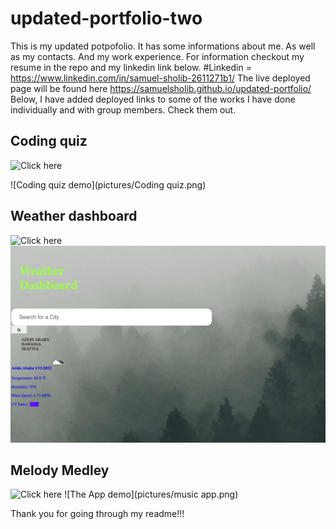 # updated-portfolio-two
This is my updated potpofolio.
It has some informations about me.
As well as my contacts.
And my work experience.
For information checkout my resume in the repo and my linkedin link below.
#Linkedin = https://www.linkedin.com/in/samuel-sholib-2611271b1/
The live deployed page will be found here https://samuelsholib.github.io/updated-portfolio/
Below, I have added  deployed links to some of the works I have done individually and  with group members. Check them out. 



## Coding quiz
![Click here](https://samuelsholib.github.io/coding-quiz/)

![Coding quiz demo](pictures/Coding quiz.png)

## Weather dashboard
![Click here](https://samuelsholib.github.io/weather-dashboard/)
![Coding App demo](pictures/weather-dashboard.png)

## Melody Medley
![Click here](https://project2-full-stack-app.herokuapp.com/)
![The App demo](pictures/music app.png)


Thank you for going through my readme!!!
